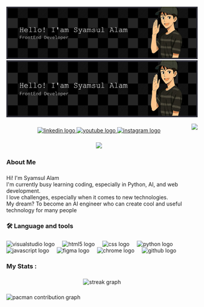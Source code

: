 ![syamsulalam](github-header-banner.png)
  <img height="150" src="github-header-banner.png"  />
</div>
<img align="right" height="103" src="https://media1.giphy.com/media/v1.Y2lkPTc5MGI3NjExcW1qYTRrYXd6NnBmOTluNWd1aDVncjFreGRlYndveDhmNzJ1NmE1aCZlcD12MV9pbnRlcm5hbF9naWZfYnlfaWQmY3Q9Zw/bAQH7WXKqtIBrPs7sR/giphy.gif"  />

###

<div align="center">
  <a href="www.linkedin.com/in/syamsul-alam-224b65366" target="_blank">
    <img src="https://img.shields.io/static/v1?message=LinkedIn&logo=linkedin&label=&color=0077B5&logoColor=white&labelColor=&style=for-the-badge" height="25" alt="linkedin logo"  />
  </a>
  <a href="https://l.instagram.com/?u=https%3A%2F%2Fyoutube.com%2F%40aalaammm%3Fsi%3DQEtVUvVhCT4J_Dws%26fbclid%3DPAZXh0bgNhZW0CMTEAAacEZ0bUxn9BG_1t9MnyQg-fjNDZghGXkG_oxAmCox7KRC4-pNlLxNRHIgeHoQ_aem_xJUlzmAuSd1PxFTNEw0JDA&e=AT3-GWKxV3_FcPAX3bRyqA86w_WzrzVNqKOOnQ_jzOkBBmIfjpvMuslQwL8qodq3lfS2So0RPp1b1t-Ge0Z3OnWR5sKWlnI4VNE0BfE" target="_blank">
    <img src="https://img.shields.io/static/v1?message=Youtube&logo=youtube&label=&color=FF0000&logoColor=white&labelColor=&style=for-the-badge" height="25" alt="youtube logo"  />
  </a>
  <a href="https://www.instagram.com/syamsulaalamm/" target="_blank">
    <img src="https://img.shields.io/static/v1?message=Instagram&logo=instagram&label=&color=E4405F&logoColor=white&labelColor=&style=for-the-badge" height="25" alt="instagram logo"  />
  </a>
</div>

###

<div align="center">
  <img src="https://visitor-badge.laobi.icu/badge?page_id=syamsulaalam.syamsulaalam&"  />
</div>

###

<h3 align="left">About Me</h3>

###

<p align="left">Hi! I'm Syamsul Alam <br>I'm currently busy learning coding, especially in Python, AI, and web development.<br>I love challenges, especially when it comes to new technologies.<br>My dream? To become an AI engineer who can create cool and useful technology for many people</p>

###

<h3 align="left">🛠 Language and tools</h3>

###

<div align="left">
  <img src="https://cdn.jsdelivr.net/gh/devicons/devicon/icons/visualstudio/visualstudio-plain.svg" height="40" alt="visualstudio logo"  />
  <img width="12" />
  <img src="https://cdn.jsdelivr.net/gh/devicons/devicon/icons/html5/html5-original.svg" height="40" alt="html5 logo"  />
  <img width="12" />
  <img src="https://cdn.jsdelivr.net/gh/devicons/devicon/icons/css3/css3-original.svg" height="40" alt="css logo"  />
  <img width="12" />
  <img src="https://cdn.jsdelivr.net/gh/devicons/devicon/icons/python/python-original.svg" height="40" alt="python logo"  />
  <img width="12" />
  <img src="https://cdn.jsdelivr.net/gh/devicons/devicon/icons/javascript/javascript-original.svg" height="40" alt="javascript logo"  />
  <img width="12" />
  <img src="https://cdn.jsdelivr.net/gh/devicons/devicon/icons/figma/figma-original.svg" height="40" alt="figma logo"  />
  <img width="12" />
  <img src="https://cdn.jsdelivr.net/gh/devicons/devicon/icons/chrome/chrome-original.svg" height="40" alt="chrome logo"  />
  <img width="12" />
  <img src="https://cdn.jsdelivr.net/gh/devicons/devicon/icons/github/github-original.svg" height="40" alt="github logo"  />
</div>

###

<h3 align="left">My Stats :</h3>

###

<div align="center">
  <img src="https://streak-stats.demolab.com?user=syamsulaalam&locale=en&mode=daily&theme=dark&hide_border=false&border_radius=5&order=3" height="220" alt="streak graph"  />
</div>

###

<picture>
  <source media="(prefers-color-scheme: dark)" srcset="https://raw.githubusercontent.com/syamsulaalam/syamsulaalam/output/pacman-contribution-graph-dark.svg">
  <source media="(prefers-color-scheme: light)" srcset="https://raw.githubusercontent.com/syamsulaalam/syamsulaalam/output/pacman-contribution-graph.svg">
  <img alt="pacman contribution graph" src="https://raw.githubusercontent.com/syamsulaalam/syamsulaalam/output/pacman-contribution-graph.svg">
</picture>

###




<!--
**syamsulaalam/syamsulaalam** is a ✨ _special_ ✨ repository because its `README.md` (this file) appears on your GitHub profile.

Here are some ideas to get you started:

- 🔭 I’m currently working on ...
- 🌱 I’m currently learning ...
- 👯 I’m looking to collaborate on ...
- 🤔 I’m looking for help with ...
- 💬 Ask me about ...
- 📫 How to reach me: ...
- 😄 Pronouns: ...
- ⚡ Fun fact: ...
-->
